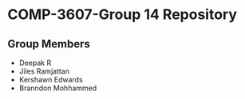 # COMP-3607-Group 14 Repository
## Group Members
- Deepak R
- Jiles Ramjattan
- Kershawn Edwards
- Branndon Mohhammed
